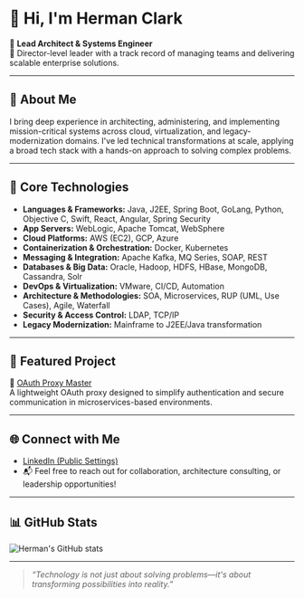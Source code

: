 # 👋 Hi, I'm Herman Clark

🎯 **Lead Architect & Systems Engineer**  
📌 Director-level leader with a track record of managing teams and delivering scalable enterprise solutions.

---

## 💼 About Me

I bring deep experience in architecting, administering, and implementing mission-critical systems across cloud, virtualization, and legacy-modernization domains. I've led technical transformations at scale, applying a broad tech stack with a hands-on approach to solving complex problems.

---

## 🔧 Core Technologies

- **Languages & Frameworks:** Java, J2EE, Spring Boot, GoLang, Python, Objective C, Swift, React, Angular, Spring Security  
- **App Servers:** WebLogic, Apache Tomcat, WebSphere  
- **Cloud Platforms:** AWS (EC2), GCP, Azure  
- **Containerization & Orchestration:** Docker, Kubernetes  
- **Messaging & Integration:** Apache Kafka, MQ Series, SOAP, REST  
- **Databases & Big Data:** Oracle, Hadoop, HDFS, HBase, MongoDB, Cassandra, Solr  
- **DevOps & Virtualization:** VMware, CI/CD, Automation  
- **Architecture & Methodologies:** SOA, Microservices, RUP (UML, Use Cases), Agile, Waterfall  
- **Security & Access Control:** LDAP, TCP/IP  
- **Legacy Modernization:** Mainframe to J2EE/Java transformation

---

## 🚀 Featured Project

🔗 [OAuth Proxy Master](https://github.com/hermanclark/oauth-proxy-master)  
A lightweight OAuth proxy designed to simplify authentication and secure communication in microservices-based environments.

---

## 🌐 Connect with Me

- [LinkedIn (Public Settings)](https://www.linkedin.com/in/herman-clark-4b55707)
- 📬 Feel free to reach out for collaboration, architecture consulting, or leadership opportunities!

---

## 📊 GitHub Stats

![Herman's GitHub stats](https://github-readme-stats.vercel.app/api?username=hermanclark&show_icons=true&theme=tokyonight)

---

> *“Technology is not just about solving problems—it's about transforming possibilities into reality.”*

